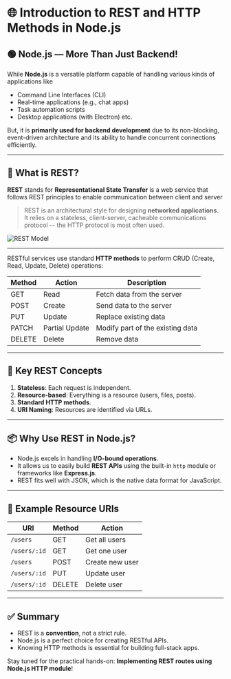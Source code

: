 # 🌐 Introduction to REST and HTTP Methods in Node.js

## 🟢 Node.js — More Than Just Backend!

While **Node.js** is a versatile platform capable of handling various kinds of applications like
- Command Line Interfaces (CLI)
- Real-time applications (e.g., chat apps)
- Task automation scripts
- Desktop applications (with Electron) etc.

But, it is **primarily used for backend development** due to its non-blocking, event-driven architecture and its ability to handle concurrent connections efficiently.

---



## 🔄 What is REST?

**REST** stands for **Representational State Transfer** is a web service that follows REST principles to enable communication between client and server

> REST is an architectural style for designing  **networked applications**. It relies on a stateless, client-server, cacheable communications protocol -- the HTTP protocol is most often used. 

![REST Model](https://www.google.com/url?sa=i&url=https%3A%2F%2Fmedium.com%2Fred-buffer%2Fhow-to-build-a-rest-api-for-your-machine-learning-model-using-flask-8c2fbc75e359&psig=AOvVaw3UVGiuJ68OR3o-YWPyB8Ui&ust=1748194344925000&source=images&cd=vfe&opi=89978449&ved=0CBQQjRxqFwoTCPinz8rRvI0DFQAAAAAdAAAAABAE)

---
RESTful services use standard **HTTP methods** to perform CRUD (Create, Read, Update, Delete) operations:

| Method | Action         | Description                      |
|--------|----------------|----------------------------------|
| GET    | Read           | Fetch data from the server       |
| POST   | Create         | Send data to the server          |
| PUT    | Update         | Replace existing data            |
| PATCH  | Partial Update | Modify part of the existing data |
| DELETE | Delete         | Remove data                      |

---

## 🧠 Key REST Concepts

1. **Stateless**: Each request is independent.
2. **Resource-based**: Everything is a resource (users, files, posts).
3. **Standard HTTP methods**.
4. **URI Naming**: Resources are identified via URLs.

---

## 📦 Why Use REST in Node.js?

- Node.js excels in handling **I/O-bound operations**.
- It allows us to easily build **REST APIs** using the built-in `http` module or frameworks like **Express.js**.
- REST fits well with JSON, which is the native data format for JavaScript.

---

## 🧪 Example Resource URIs

| URI              | Method | Action              |
|------------------|--------|---------------------|
| `/users`         | GET    | Get all users       |
| `/users/:id`     | GET    | Get one user        |
| `/users`         | POST   | Create new user     |
| `/users/:id`     | PUT    | Update user         |
| `/users/:id`     | DELETE | Delete user         |

---

## ✅ Summary

- REST is a **convention**, not a strict rule.
- Node.js is a perfect choice for creating RESTful APIs.
- Knowing HTTP methods is essential for building full-stack apps.

Stay tuned for the practical hands-on: **Implementing REST routes using Node.js HTTP module**!
